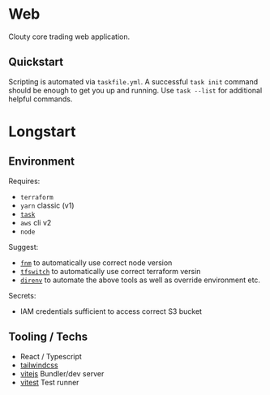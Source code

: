 # Web

Clouty core trading web application.

## Quickstart 

Scripting is automated via `taskfile.yml`. A successful `task init` command should be
enough to get you up and running. Use `task --list` for additional helpful
commands.

# Longstart 

## Environment

Requires:
 - `terraform`
 - `yarn` classic (v1)
 - [`task`](https://taskfile.dev/installation/)
 - `aws` cli v2
 - `node`

Suggest:
 - [`fnm`](https://github.com/Schniz/fnm) to automatically use correct node version
 - [`tfswitch`](https://tfswitch.warrensbox.com/) to automatically use correct
     terraform versin
 - [`direnv`](https://direnv.net/) to automate the above tools as well as
     override environment etc.

Secrets:
 - IAM credentials sufficient to access correct S3 bucket

## Tooling / Techs

 - React / Typescript
 - [tailwindcss](https://tailwindcss.com) 
 - [vitejs](https://vitejs.dev/) Bundler/dev server
 - [vitest](https://vitest.dev/) Test runner
